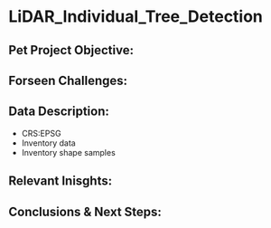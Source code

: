 # LiDAR_Individual_Tree_Detection

## Pet Project Objective:

## Forseen Challenges:

## Data Description:
- CRS:EPSG
- Inventory data
- Inventory shape samples

## Relevant Inisghts:

## Conclusions & Next Steps:
